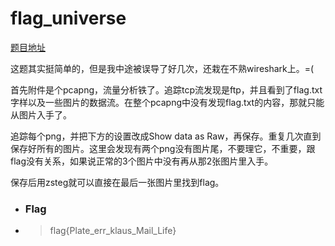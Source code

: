 # flag_universe

[题目地址](https://adworld.xctf.org.cn/challenges/details?hash=0c8faa09-dc38-4d99-bdf7-d105aa445671_2)

这题其实挺简单的，但是我中途被误导了好几次，还栽在不熟wireshark上。=(

首先附件是个pcapng，流量分析铁了。追踪tcp流发现是ftp，并且看到了flag.txt字样以及一些图片的数据流。在整个pcapng中没有发现flag.txt的内容，那就只能从图片入手了。

追踪每个png，并把下方的设置改成Show data as Raw，再保存。重复几次直到保存好所有的图片。这里会发现有两个png没有图片尾，不要理它，不重要，跟flag没有关系，如果说正常的3个图片中没有再从那2张图片里入手。

保存后用zsteg就可以直接在最后一张图片里找到flag。

- ### Flag
- > flag{Plate_err_klaus_Mail_Life}